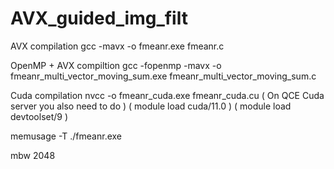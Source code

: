 # AVX_guided_img_filt
AVX compilation
gcc -mavx -o fmeanr.exe fmeanr.c

OpenMP + AVX compiltion
gcc -fopenmp -mavx -o fmeanr_multi_vector_moving_sum.exe fmeanr_multi_vector_moving_sum.c

Cuda compilation
nvcc -o fmeanr_cuda.exe fmeanr_cuda.cu
( On QCE Cuda server you also need to do    )
(    module load cuda/11.0                  )
(    module load devtoolset/9               )

memusage -T ./fmeanr.exe

mbw 2048